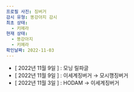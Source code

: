 ```yaml
---
프로필 사진: 징버거
감시 유형: 똥강아지 감시
최초 상태:
  - 키메라
현재 상태:
  - 똥강아지
  - 키메라
확인날짜: 2022-11-03
---
```

- [ 2022년 11월 9일 ] : 모닝 릴파글
- [ 2022년 11월 9일 ] : 이세계징버거 → 모시깽징버거
- [ 2022년 11월 3일 ] : HODAM → 이세계징버거